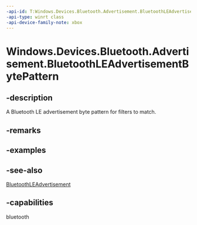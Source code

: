 ```yaml
---
-api-id: T:Windows.Devices.Bluetooth.Advertisement.BluetoothLEAdvertisementBytePattern
-api-type: winrt class
-api-device-family-note: xbox
---
```


<!-- Class syntax.
public class BluetoothLEAdvertisementBytePattern : Windows.Devices.Bluetooth.Advertisement.IBluetoothLEAdvertisementBytePattern
-->

# Windows.Devices.Bluetooth.Advertisement.BluetoothLEAdvertisementBytePattern

## -description
A Bluetooth LE advertisement byte pattern for filters to match.

## -remarks

## -examples

## -see-also
[BluetoothLEAdvertisement](bluetoothleadvertisement.md)
## -capabilities
bluetooth
